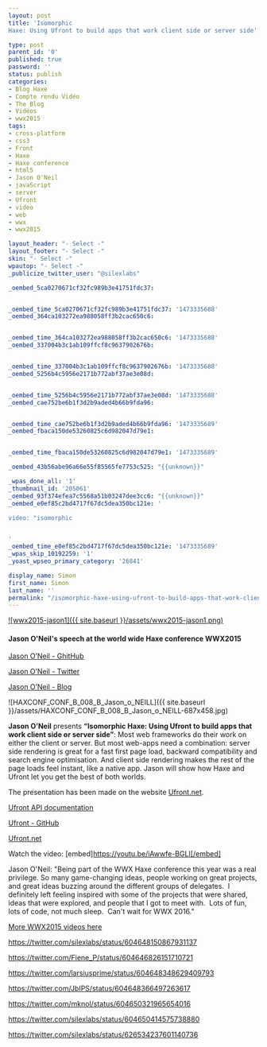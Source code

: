 ```yaml
---
layout: post
title: 'Isomorphic
Haxe: Using Ufront to build apps that work client side or server side'

type: post
parent_id: '0'
published: true
password: ''
status: publish
categories:
- Blog Haxe
- Compte rendu Vidéo
- The Blog
- Vidéos
- wwx2015
tags:
- cross-platform
- css3
- Front
- Haxe
- Haxe conference
- html5
- Jason O'Neil
- javaScript
- server
- Ufront
- video
- web
- wwx
- wwx2015

layout_header: "- Select -"
layout_footer: "- Select -"
skin: "- Select -"
wpautop: "- Select -"
_publicize_twitter_user: "@silexlabs"

_oembed_5ca0270671cf32fc989b3e41751fdc37: 


_oembed_time_5ca0270671cf32fc989b3e41751fdc37: '1473335688'
_oembed_364ca103272ea988058ff3b2cac650c6: 


_oembed_time_364ca103272ea988058ff3b2cac650c6: '1473335688'
_oembed_337004b3c1ab109ffcf8c9637902676b: 


_oembed_time_337004b3c1ab109ffcf8c9637902676b: '1473335688'
_oembed_5256b4c5956e2171b772abf37ae3e08d: 


_oembed_time_5256b4c5956e2171b772abf37ae3e08d: '1473335688'
_oembed_cae752be6b1f3d2b9aded4b66b9fda96: 


_oembed_time_cae752be6b1f3d2b9aded4b66b9fda96: '1473335689'
_oembed_fbaca150de53260825c6d982047d79e1: 


_oembed_time_fbaca150de53260825c6d982047d79e1: '1473335689'

_oembed_43b56abe96a66e55f85565fe7753c525: "{{unknown}}"

_wpas_done_all: '1'
_thumbnail_id: '205061'
_oembed_93f374efea7c5568a51b03247dee3cc6: "{{unknown}}"
_oembed_e0ef85c2bd4717f67dc5dea350bc121e: '

video: "isomorphic


'
_oembed_time_e0ef85c2bd4717f67dc5dea350bc121e: '1473335689'
_wpas_skip_10192259: '1'
_yoast_wpseo_primary_category: '26841'

display_name: Simon
first_name: Simon
last_name: ''
permalink: "/isomorphic-haxe-using-ufront-to-build-apps-that-work-client-side-or-server-side/"
---
```


[![wwx2015-jason1]({{ site.baseurl }}/assets/wwx2015-jason1.png)](https://www.silexlabs.org/wp-content/uploads/2015/07/wwx2015-jason1.png)

#### Jason O'Neil's speech at the world wide Haxe conference WWX2015



[Jason O’Neil - GhitHub](https://github.com/jasononeil)

[Jason O’Neil - Twitter](https://twitter.com/jasonaoneil)

[Jason O’Neil - Blog](http://jasono.co/blog/haxe/)

![HAXCONF_CONF_B_008_B_Jason_o_NEILL]({{ site.baseurl }}/assets/HAXCONF_CONF_B_008_B_Jason_o_NEILL-687x458.jpg)

**Jason O’Neil** presents **“Isomorphic
Haxe: Using Ufront to build apps that work client side or server
side”**: 
Most web frameworks do their work on either the client or server. But most web-apps need a
combination: server side rendering is great for a fast first page load, backward compatibility and search engine optimisation. And client side rendering makes the rest of the page loads feel instant, like a native app. Jason will show how Haxe and Ufront let you get the best of both worlds.

The presentation has been made on the website [Ufront.net](http://ufront.net/).

[Ufront API documentation](http://api.ufront.net/ufront/)

[Ufront - GitHub](https://github.com/ufront/ufront)

[Ufront.net](http://ufront.net/)

Watch the
video: 
[embed]https://youtu.be/iAwwfe-BGLI[/embed]

Jason
O'Neil: "Being part of the WWX Haxe conference this year was a real privilege. So many game-changing ideas, people working on great projects, and great ideas buzzing around the different groups of delegates.  I definitely left feeling inspired with some of the projects that were shared, ideas that were explored, and people that I got to meet with.  Lots of fun, lots of code, not much sleep.  Can't wait for WWX 2016."

[More WWX2015 videos here](https://www.silexlabs.org/wrapping-up-wwx2015/)

https://twitter.com/silexlabs/status/604648150867931137

https://twitter.com/Fiene_P/status/604646826151710721

https://twitter.com/larsiusprime/status/604648348629409793

https://twitter.com/JbIPS/status/604648366497263617

https://twitter.com/mknol/status/604650321965654016

https://twitter.com/silexlabs/status/604650414575738880

https://twitter.com/silexlabs/status/626534237601140736
